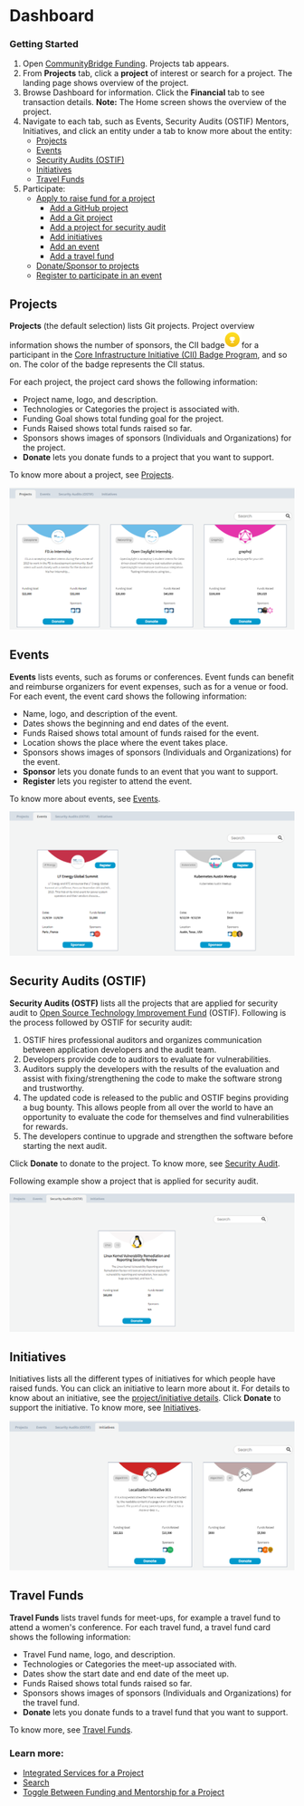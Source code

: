 # Dashboard

### Getting Started

1. Open [CommunityBridge Funding](https://funding.communitybridge.org/). Projects tab appears.
2. From **Projects** tab, click a **project** of interest or search for a project. The landing page shows overview of the project.
3. Browse Dashboard for information. Click the **Financial** tab to see transaction details. **Note:** The Home screen shows the overview of the project.
4. Navigate to each tab, such as Events, Security Audits \(OSTIF\) Mentors, Initiatives, and click an entity under a tab to know more about the entity:
   * [Projects](./#Dashboard-ProjectsandMentorships)
   * [Events](./#Dashboard-Events)
   * [Security Audits \(OSTIF\)](./#security-audits-ostif)
   * [Initiatives](./#initiatives)
   * [Travel Funds](./#Dashboard-TravelScholarships)
5. Participate:
   * [Apply to raise fund for a project](../apply-for-funding/)
     * [Add a GitHub project](../apply-for-funding/add-a-github-project.md)
     * [Add a Git project](../apply-for-funding/add-a-git-project.md)
     * [Add a project for security audit](../apply-for-funding/add-a-project-for-security-audit.md)
     * [Add initiatives](../apply-for-funding/add-initiatives.md)
     * [Add an event](../apply-for-funding/add-an-event.md)
     * [Add a travel fund](../apply-for-funding/add-a-travel-fund.md)
   * [Donate/Sponsor to projects](../donate-sponsor/)
   * [Register to participate in an event](../register-for-an-event.md)

## Projects <a id="Dashboard-ProjectsandMentorships"></a>

**Projects** \(the default selection\) lists Git projects. Project overview information shows the number of sponsors, the CII badge![](../../../.gitbook/assets/7416569.png)for a participant in the [Core Infrastructure Initiative \(CII\) Badge Program](https://www.coreinfrastructure.org/programs/badge-program/), and so on. The color of the badge represents the CII status. 

For each project, the project card shows the following information:

* Project name, logo, and description.
* Technologies or Categories the project is associated with.
* Funding Goal shows total funding goal for the project.
* Funds Raised shows total funds raised so far.
* Sponsors shows images of sponsors \(Individuals and Organizations\) for the project.
*  **Donate** lets you donate funds to a project that you want to support.

To know more about a project, see [Projects](projects.md).

![Projects](../../../.gitbook/assets/funding-project-cards.png)

## Events <a id="Dashboard-Events"></a>

**Events** lists events, such as forums or conferences. Event funds can benefit and reimburse organizers for event expenses, such as for a venue or food. For each event, the event card shows the following information:

* Name, logo, and description of the event.
* Dates shows the beginning and end dates of the event.
* Funds Raised shows total amount of funds raised for the event.
* Location shows the place where the event takes place.
* Sponsors shows images of sponsors \(Individuals and Organizations\) for the event.
* **Sponsor** lets you donate funds to an event that you want to support.
* **Register** lets you register to attend the event.

To know more about events, see [Events](events.md).

![Events](../../../.gitbook/assets/event-cards.png)

## Security Audits \(OSTIF\)

**Security Audits \(OSTF\)** lists all the projects that are applied for security audit to [Open Source Technology Improvement Fund](https://ostif.org/the-ostif-mission/) \(OSTIF\). Following is the process followed by OSTIF for security audit:

1. OSTIF hires professional auditors and organizes communication between application developers and the audit team.
2. Developers provide code to auditors to evaluate for vulnerabilities.
3. Auditors supply the developers with the results of the evaluation and assist with fixing/strengthening the code to make the software strong and trustworthy.
4. The updated code is released to the public and OSTIF begins providing a bug bounty. This allows people from all over the world to have an opportunity to evaluate the code for themselves and find vulnerabilities for rewards.
5. The developers continue to upgrade and strengthen the software before starting the next audit.

Click **Donate** to donate to the project. To know more, see [Security Audit](security-audit.md).

Following example show a project that is applied for security audit.

![Project Applied for Security Audit](../../../.gitbook/assets/security-audit-projects.png)

## Initiatives

Initiatives lists all the different types of initiatives for which people have raised funds. You can click an initiative to learn more about it. For details to know about an initiative, see the [project/initiative details](projects.md). Click  **Donate** to support the initiative. To know more, see [Initiatives](initiatives.md).

![Initiatives](../../../.gitbook/assets/initiatives.png)

## Travel Funds <a id="Dashboard-TravelScholarships"></a>

**Travel Funds** lists travel funds for meet-ups, for example a travel fund to attend a women's conference. For each travel fund, a travel fund card shows the following information:

* Travel Fund name, logo, and description.
* Technologies or Categories the meet-up associated with.
* Dates show the start date and end date of the meet up.
* Funds Raised shows total funds raised so far.
* Sponsors shows images of sponsors \(Individuals and Organizations\) for the travel fund.
*  **Donate** lets you donate funds to a travel fund that you want to support.

To know more, see [Travel Funds](travel-funds.md).

### Learn more:

* [Integrated Services for a Project](integrated-services-for-a-project.md)
* [Search](search.md)
* [Toggle Between Funding and Mentorship for a Project](toggle-between-funding-and-mentorship-for-a-project.md)

